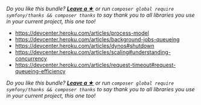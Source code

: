 *Do you like this bundle? [**Leave a &#9733;**](#js-repo-pjax-container) or run `composer global require symfony/thanks && composer thanks` to say thank you to all libraries you use in your current project, this one too!*

- https://devcenter.heroku.com/articles/process-model
- https://devcenter.heroku.com/articles/background-jobs-queueing
- https://devcenter.heroku.com/articles/dynos#shutdown
- https://devcenter.heroku.com/articles/scaling#understanding-concurrency
- https://devcenter.heroku.com/articles/request-timeout#request-queueing-efficiency

*Do you like this bundle? [**Leave a &#9733;**](#js-repo-pjax-container) or run `composer global require symfony/thanks && composer thanks` to say thank you to all libraries you use in your current project, this one too!*
